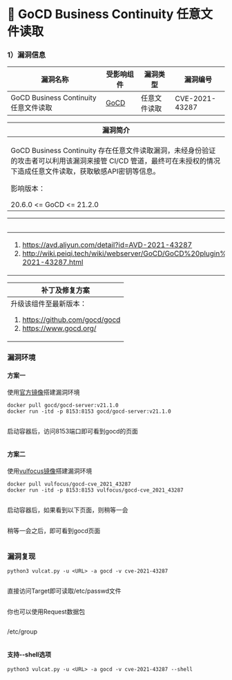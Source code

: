# 🧡 GoCD Business Continuity 任意文件读取

### 1）漏洞信息

|漏洞名称	|受影响组件	|漏洞类型	|漏洞编号	|
|--	|--	|--	|--	|
|GoCD Business Continuity任意文件读取	|[GoCD](https://github.com/gocd/gocd)	|任意文件读取	|CVE-2021-43287	|

|漏洞简介	|
|--	|
|<p>​GoCD Business Continuity 存在任意文件读取漏洞，未经身份验证的攻击者可以利用该漏洞来接管 CI/CD 管道，最终可在未授权的情况下造成任意文件读取，获取敏感API密钥等信息。</p><p>影响版本：</p>20.6.0 <= GoCD <= 21.2.0	|

|参考链接	|
|--	|
|<ol><li><a href="https://avd.aliyun.com/detail?id=AVD-2021-43287">https://avd.aliyun.com/detail?id=AVD-2021-43287</a></li><li><a href="http://wiki.peiqi.tech/wiki/webserver/GoCD/GoCD%20plugin%20%E4%BB%BB%E6%84%8F%E6%96%87%E4%BB%B6%E8%AF%BB%E5%8F%96%E6%BC%8F%E6%B4%9E%20CVE-2021-43287.html">http://wiki.peiqi.tech/wiki/webserver/GoCD/GoCD%20plugin%20%E4%BB%BB%E6%84%8F%E6%96%87%E4%BB%B6%E8%AF%BB%E5%8F%96%E6%BC%8F%E6%B4%9E%20CVE-2021-43287.html</a></li></ol>	|

|补丁及修复方案	|
|--	|
|升级该组件至最新版本：<ol><li><a href="https://github.com/gocd/gocd">https://github.com/gocd/gocd</a></li><li><a href="https://www.gocd.org/">https://www.gocd.org/</a></li></ol>	|

### 漏洞环境

#### 方案一
使用[官方镜像](https://hub.docker.com/layers/gocd/gocd-server/v21.1.0/images/sha256-7d68a41ac2656d1ccf3e8426df7be0df7b92b4a5e49d28486642200fc6604c86?context=explore)搭建漏洞环境

```
docker pull gocd/gocd-server:v21.1.0
docker run -itd -p 8153:8153 gocd/gocd-server:v21.1.0
```

<figure><img src="../../../static/imgs/vulns-gocd/cve-2021-43287/01.png" alt=""><figcaption></figcaption></figure>

启动容器后，访问8153端口即可看到gocd的页面
<figure><img src="../../../static/imgs/vulns-gocd/cve-2021-43287/02.png" alt=""><figcaption></figcaption></figure>


#### 方案二
使用[vulfocus镜像](https://github.com/fofapro/vulfocus)搭建漏洞环境

```
docker pull vulfocus/gocd-cve_2021_43287
docker run -itd -p 8153:8153 vulfocus/gocd-cve_2021_43287
```

<figure><img src="../../../static/imgs/vulns-gocd/cve-2021-43287/07.png" alt=""><figcaption></figcaption></figure>

启动容器后，如果看到以下页面，则稍等一会
<figure><img src="../../../static/imgs/vulns-gocd/cve-2021-43287/08.png" alt=""><figcaption></figcaption></figure>

稍等一会之后，即可看到gocd页面
<figure><img src="../../../static/imgs/vulns-gocd/cve-2021-43287/10.png" alt=""><figcaption></figcaption></figure>


### 漏洞复现

```
python3 vulcat.py -u <URL> -a gocd -v cve-2021-43287
```

<figure><img src="../../../static/imgs/vulns-gocd/cve-2021-43287/03.png" alt=""><figcaption></figcaption></figure>

直接访问Target即可读取/etc/passwd文件
<figure><img src="../../../static/imgs/vulns-gocd/cve-2021-43287/04.png" alt=""><figcaption></figcaption></figure>

你也可以使用Request数据包
<figure><img src="../../../static/imgs/vulns-gocd/cve-2021-43287/05.png" alt=""><figcaption></figcaption></figure>

/etc/group
<figure><img src="../../../static/imgs/vulns-gocd/cve-2021-43287/06.png" alt=""><figcaption></figcaption></figure>

#### 支持--shell选项

```
python3 vulcat.py -u <URL> -a gocd -v cve-2021-43287 --shell
```

<figure><img src="../../../static/imgs/vulns-gocd/cve-2021-43287/12.png" alt=""><figcaption></figcaption></figure>
